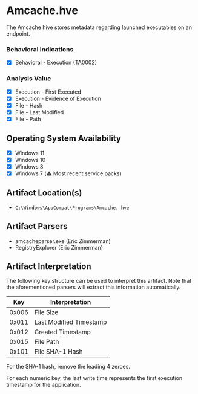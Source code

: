 # Amcache.hve
The Amcache hive stores metadata regarding launched executables on an endpoint. 

### Behavioral Indications
 - [x] Behavioral - Execution (TA0002)

### Analysis Value
 - [x] Execution - First Executed
 - [x] Execution - Evidence of Execution
 - [x] File - Hash
 - [x] File - Last Modified
 - [x] File - Path

## Operating System Availability
 - [x] Windows 11
 - [x] Windows 10
 - [x] Windows 8
 - [x] Windows 7 (⚠️ Most recent service packs)

## Artifact Location(s)
- `C:\Windows\AppCompat\Programs\Amcache. hve`

## Artifact Parsers
 - amcacheparser.exe (Eric Zimmerman)
 - RegistryExplorer (Eric Zimmerman)

## Artifact Interpretation
The following key structure can be used to interpret this artifact. Note that the aforementioned parsers will extract this information automatically.

| Key | Interpretation | 
| - | - |
| 0x006 | File Size |
| 0x011 | Last Modified Timestamp |
| 0x012 | Created Timestamp |
| 0x015 | File Path |
| 0x101 | File SHA-1 Hash |

For the SHA-1 hash, remove the leading 4 zeroes. 

For each numeric key, the last write time represents the first execution timestamp for the application. 